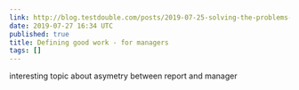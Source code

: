 ```yaml
---
link: http://blog.testdouble.com/posts/2019-07-25-solving-the-problems-with-positive-feedback.html
date: 2019-07-27 16:34 UTC
published: true
title: Defining good work - for managers
tags: []
---
```


interesting topic about asymetry between report and manager
